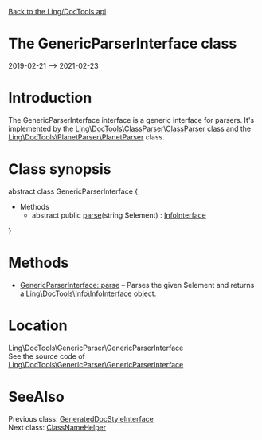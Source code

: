 [Back to the Ling/DocTools api](https://github.com/lingtalfi/DocTools/blob/master/doc/api/Ling/DocTools.md)



The GenericParserInterface class
================
2019-02-21 --> 2021-02-23






Introduction
============

The GenericParserInterface interface is a generic interface for parsers.
It's implemented by the [Ling\DocTools\ClassParser\ClassParser](https://github.com/lingtalfi/DocTools/blob/master/doc/api/Ling/DocTools/ClassParser/ClassParser.md) class and the [Ling\DocTools\PlanetParser\PlanetParser](https://github.com/lingtalfi/DocTools/blob/master/doc/api/Ling/DocTools/PlanetParser/PlanetParser.md) class.



Class synopsis
==============


abstract class <span class="pl-k">GenericParserInterface</span>  {

- Methods
    - abstract public [parse](https://github.com/lingtalfi/DocTools/blob/master/doc/api/Ling/DocTools/GenericParser/GenericParserInterface/parse.md)(string $element) : [InfoInterface](https://github.com/lingtalfi/DocTools/blob/master/doc/api/Ling/DocTools/Info/InfoInterface.md)

}






Methods
==============

- [GenericParserInterface::parse](https://github.com/lingtalfi/DocTools/blob/master/doc/api/Ling/DocTools/GenericParser/GenericParserInterface/parse.md) &ndash; Parses the given $element and returns a [Ling\DocTools\Info\InfoInterface](https://github.com/lingtalfi/DocTools/blob/master/doc/api/Ling/DocTools/Info/InfoInterface.md) object.





Location
=============
Ling\DocTools\GenericParser\GenericParserInterface<br>
See the source code of [Ling\DocTools\GenericParser\GenericParserInterface](https://github.com/lingtalfi/DocTools/blob/master/GenericParser/GenericParserInterface.php)



SeeAlso
==============
Previous class: [GeneratedDocStyleInterface](https://github.com/lingtalfi/DocTools/blob/master/doc/api/Ling/DocTools/GeneratedDocStyle/GeneratedDocStyleInterface.md)<br>Next class: [ClassNameHelper](https://github.com/lingtalfi/DocTools/blob/master/doc/api/Ling/DocTools/Helper/ClassNameHelper.md)<br>
